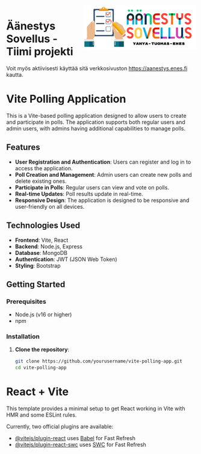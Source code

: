 <img src="public/logo.png" align="right" width="300">

# Äänestys Sovellus - Tiimi projekti

Voit myös aktiivisesti käyttää sitä verkkosivuston https://aanestys.enes.fi kautta.


# Vite Polling Application

This is a Vite-based polling application designed to allow users to create and participate in polls. The application supports both regular users and admin users, with admins having additional capabilities to manage polls.

## Features

- **User Registration and Authentication**: Users can register and log in to access the application.
- **Poll Creation and Management**: Admin users can create new polls and delete existing ones.
- **Participate in Polls**: Regular users can view and vote on polls.
- **Real-time Updates**: Poll results update in real-time.
- **Responsive Design**: The application is designed to be responsive and user-friendly on all devices.

## Technologies Used

- **Frontend**: Vite, React
- **Backend**: Node.js, Express
- **Database**: MongoDB
- **Authentication**: JWT (JSON Web Token)
- **Styling**: Bootstrap

## Getting Started

### Prerequisites

- Node.js (v16 or higher)
- npm

### Installation

1. **Clone the repository**:
   ```sh
   git clone https://github.com/yourusername/vite-polling-app.git
   cd vite-polling-app


# React + Vite

This template provides a minimal setup to get React working in Vite with HMR and some ESLint rules.

Currently, two official plugins are available:

- [@vitejs/plugin-react](https://github.com/vitejs/vite-plugin-react/blob/main/packages/plugin-react/README.md) uses [Babel](https://babeljs.io/) for Fast Refresh
- [@vitejs/plugin-react-swc](https://github.com/vitejs/vite-plugin-react-swc) uses [SWC](https://swc.rs/) for Fast Refresh
